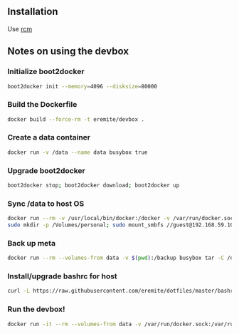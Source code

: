 ## Installation

Use [rcm](https://github.com/thoughtbot/rcm)

## Notes on using the devbox

### Initialize boot2docker

```bash
boot2docker init --memory=4096 --disksize=80000
```

### Build the Dockerfile

```bash
docker build --force-rm -t eremite/devbox .
```

### Create a data container

```bash
docker run -v /data --name data busybox true
```

### Upgrade boot2docker

```bash
boot2docker stop; boot2docker download; boot2docker up
```

### Sync /data to host OS

```bash
docker run --rm -v /usr/local/bin/docker:/docker -v /var/run/docker.sock:/docker.sock svendowideit/samba data
sudo mkdir -p /Volumes/personal; sudo mount_smbfs //guest@192.168.59.103/data /Volumes/data
```

### Back up meta

```bash
docker run --rm --volumes-from data -v $(pwd):/backup busybox tar -C /data/meta --exclude='**/tmp' -c -f - . | gzip > meta.tar.gz
```

### Install/upgrade bashrc for host

```bash
curl -L https://raw.githubusercontent.com/eremite/dotfiles/master/bashrc_devbox_host > .bashrc
```

### Run the devbox!

```bash
docker run -it --rm --volumes-from data -v /var/run/docker.sock:/var/run/docker.sock eremite/devbox /bin/bash --login
```

